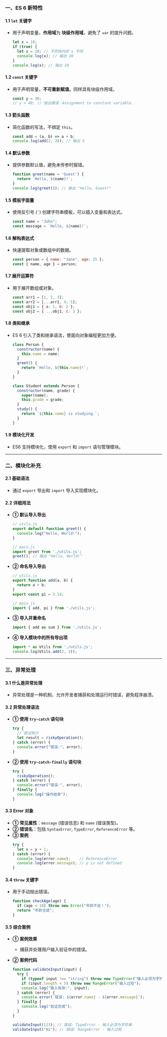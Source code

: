 ### 一、ES 6 新特性

#### 1.1 `let` 关键字
- 用于声明变量，**作用域**为 **块级作用域**，避免了 `var` 的提升问题。
  ```javascript
  let x = 10;
  if (true) {
    let x = 20; // 不同块内的 x 不同
    console.log(x); // 输出 20
  }
  console.log(x); // 输出 10
  ```

#### 1.2 `const` 关键字
- 用于声明常量，**不可重新赋值**。同样具有块级作用域。
  ```javascript
  const y = 30;
  // y = 40; // 抛出错误：Assignment to constant variable.
  ```

#### 1.3 箭头函数
- 简化函数的写法，不绑定 `this`。
  ```javascript
  const add = (a, b) => a + b;
  console.log(add(2, 3)); // 输出 5
  ```

#### 1.4 默认参数
- 提供参数默认值，避免未传参时报错。
  ```javascript
  function greet(name = 'Guest') {
    return `Hello, ${name}!`;
  }
  console.log(greet()); // 输出 "Hello, Guest!"
  ```

#### 1.5 模板字面量
- 使用反引号 (`` ` ``) 创建字符串模板，可以插入变量和表达式。
  ```javascript
  const name = "John";
  const message = `Hello, ${name}!`;
  ```

#### 1.6 解构表达式
- 快速提取对象或数组中的数据。
  ```javascript
  const person = { name: "Jane", age: 25 };
  const { name, age } = person;
  ```

#### 1.7 展开运算符
- 用于展开数组或对象。
  ```javascript
  const arr1 = [1, 2, 3];
  const arr2 = [...arr1, 4, 5];
  const obj1 = { a: 1, b: 2 };
  const obj2 = { ...obj1, c: 3 };
  ```

#### 1.8 类和继承
- ES 6 引入了类和继承语法，使面向对象编程更加方便。
  ```javascript
  class Person {
    constructor(name) {
      this.name = name;
    }
    greet() {
      return `Hello, ${this.name}!`;
    }
  }

  class Student extends Person {
    constructor(name, grade) {
      super(name);
      this.grade = grade;
    }
    study() {
      return `${this.name} is studying.`;
    }
  }
  ```

#### 1.9 模块化开发
- ES6 支持模块化，使用 `export` 和 `import` 语句管理模块。

---

### 二、模块化补充

#### 2.1 基础语法
- 通过 `export` 导出和 `import` 导入实现模块化。

#### 2.2 详细用法
- **① 默认导入导出**
  ```javascript
  // utils.js
  export default function greet() {
    console.log("Hello, World!");
  }

  // main.js
  import greet from './utils.js';
  greet(); // 输出 "Hello, World!"
  ```

- **② 命名导入导出**
  ```javascript
  // utils.js
  export function add(a, b) {
    return a + b;
  }
  export const pi = 3.14;

  // main.js
  import { add, pi } from './utils.js';
  ```

- **③ 导入并重命名**
  ```javascript
  import { add as sum } from './utils.js';
  ```

- **④ 导入模块中的所有导出项**
  ```javascript
  import * as Utils from './utils.js';
  console.log(Utils.add(2, 3));
  ```

---

### 三、异常处理

#### 3.1 什么是异常处理
- 异常处理是一种机制，允许开发者捕获和处理运行时错误，避免程序崩溃。

#### 3.2 异常处理语法
- **① 使用 `try-catch` 语句块**
  ```javascript
  try {
    // 尝试执行
    let result = riskyOperation();
  } catch (error) {
    console.error("错误:", error);
  }
  ```

- **② 使用 `try-catch-finally` 语句块**
  ```javascript
  try {
    riskyOperation();
  } catch (error) {
    console.error("错误:", error);
  } finally {
    console.log("操作结束");
  }
  ```

#### 3.3 Error 对象
- **① 常见属性**：`message` (错误信息) 和 `name` (错误类型)。
- **② 错误名**：包括 `SyntaxError`, `TypeError`, `ReferenceError` 等。
- **③ 案例**
  ```javascript
  try {
    let x = y + 1;
  } catch (error) {
    console.log(error.name);    // ReferenceError
    console.log(error.message); // y is not defined
  }
  ```

#### 3.4 `throw` 关键字
- 用于手动抛出错误。
  ```javascript
  function checkAge(age) {
    if (age < 18) throw new Error("年龄不足！");
    return "年龄合适";
  }
  ```

#### 3.5 综合案例

- **① 案例效果**
  - 捕获并处理用户输入验证中的错误。

- **② 案例代码**
  ```javascript
  function validateInput(input) {
    try {
      if (typeof input !== "string") throw new TypeError("输入必须为字符串");
      if (input.length < 5) throw new RangeError("输入过短");
      console.log("输入有效:", input);
    } catch (error) {
      console.error(`错误: ${error.name} - ${error.message}`);
    } finally {
      console.log("验证完成");
    }
  }

  validateInput(123); // 错误: TypeError - 输入必须为字符串
  validateInput("Hi"); // 错误: RangeError - 输入过短
  ```